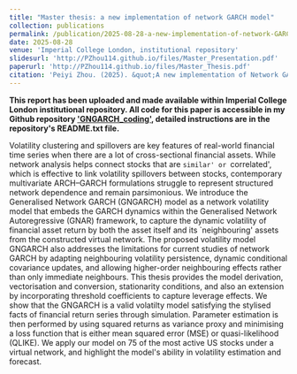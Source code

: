 ```yaml
---
title: "Master thesis: a new implementation of network GARCH model"
collection: publications
permalink: /publication/2025-08-28-a-new-implementation-of-network-GARCH-model
date: 2025-08-28
venue: 'Imperial College London, institutional repository'
slidesurl: 'http://PZhou114.github.io/files/Master_Presentation.pdf'
paperurl: 'http://PZhou114.github.io/files/Master_Thesis.pdf'
citation: 'Peiyi Zhou. (2025). &quot;A new implementation of Network GARCH Model.&quot;'
---
```


**This report has been uploaded and made available within Imperial College London institutional repository. All code for this paper is accessible in my Github repository ['GNGARCH_coding'](https://github.com/PZhou114/GNGARCH_coding), detailed instructions are in the repository's README.txt file.** 

Volatility clustering and spillovers are key features of real-world financial time series when there are a lot of cross-sectional financial assets. While network analysis helps connect stocks that are `similar' or `correlated', which is effective to link volatility spillovers between stocks, contemporary multivariate ARCH–GARCH formulations struggle to represent structured network dependence and remain parsimonious. We introduce the Generalised Network GARCH (GNGARCH) model as a network volatility model that embeds the GARCH dynamics within the Generalised Network Autoregressive (GNAR) framework, to capture the dynamic volatility of financial asset return by both the asset itself and its `neighbouring' assets from the constructed virtual network. The proposed volatility model GNGARCH also addresses the limitations for current studies of network GARCH by adapting neighbouring volatility persistence, dynamic conditional covariance updates, and allowing higher-order neighbouring effects rather than only immediate neighbours. This thesis provides the model derivation, vectorisation and conversion, stationarity conditions, and also an extension by incorporating threshold coefficients to capture leverage effects. We show that the GNGARCH is a valid volatilty model satisfying the stylised facts of financial return series through simulation. Parameter estimation is then performed by using squared returns as variance proxy and minimising a loss function that is either mean squared error (MSE) or quasi-likelihood (QLIKE). We apply our model on 75 of the most active US stocks under a virtual network, and highlight the model's ability in volatility estimation and forecast.
